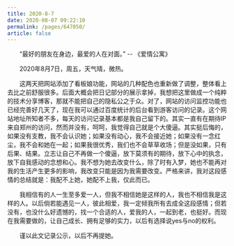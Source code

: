 ```yaml
---
title: 2020-8-7
date: 2020-08-07 09:22:10
permalink: /pages/647050/
article: false
---
```


&emsp;&emsp;“最好的朋友在身边，最爱的人在对面。” -- 《爱情公寓》

<!-- more -->


&emsp;&emsp;2020年8月7日，周五，天气晴，微热。

&emsp;&emsp;这两天把网站添加了看板娘功能，网站的几种配色也重新做了调整，整体看上去比之前舒服很多。后面大概会把日记部分的展示拿掉，我想把这里做成一个纯粹的技术分享博客，那就不能把自己的隐私公之于众。对了，网站的访问监控功能也已经完善好几天了，现在我可以通过百度统计的后台看到游客访问的记录。这个网站地址所知者不多，每天的访问记录基本都是我自己留下的。其实一直有在期待IP来自郑州的访问，然而并没有，呵呵，我觉得自己就是个大傻逼。其实挺后悔的，如果没有支教，我不会认识她；如果没有动心，我不会接近她；如果没有一念红尘，我不会和她在一起；如果我很优秀，我们也不会草草收场；但是没如果，只有后果、结果。立志让自己不再做一个傻逼，放下莫须有的期待，放下心中的执念，放下自我感动的念想和心。我不想为她去改变什么，除了时有入梦，她也不能再对我的生活产生更多的影响，我改变只能是因为我需要改变。严格来讲，我对这段感情的总结就是：我配不上她，她配不上我，仅此而已。

&emsp;&emsp;我相信有的人一生至多爱一人，但我不相信她是这样的人，我也不相信我是这样的人。以后倘若能遇见一人，彼此相爱，我一定倾我所有去成全这段感情；但若没有，也没什么好遗憾的，找一个合适的人，爱我的人，一起到老，也挺好。而现在我需要做的，让自己成长、拥有足够的实力，以后有选择说yes与no的权利。

&emsp;&emsp;谨以此文记录公示，以后不再提她。